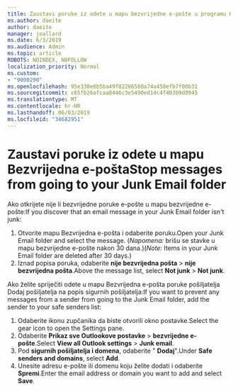 ```yaml
---
title: Zaustavi poruke iz odete u mapu bezvrijedne e-pošte u programu Outlook na webu
ms.author: daeite
author: daeite
manager: joallard
ms.date: 6/3/2019
ms.audience: Admin
ms.topic: article
ROBOTS: NOINDEX, NOFOLLOW
localization_priority: Normal
ms.custom:
- "9000290"
ms.openlocfilehash: 95e338e0b5ba49f82286580a74a450efb7f00b31
ms.sourcegitcommit: c65fb26afcaa8446c3e5490ed14c4f403b9d0945
ms.translationtype: MT
ms.contentlocale: hr-HR
ms.lasthandoff: 06/03/2019
ms.locfileid: "34682951"
---
```

# <a name="stop-messages-from-going-to-your-junk-email-folder"></a><span data-ttu-id="62328-102">Zaustavi poruke iz odete u mapu Bezvrijedna e-pošta</span><span class="sxs-lookup"><span data-stu-id="62328-102">Stop messages from going to your Junk Email folder</span></span>

<span data-ttu-id="62328-103">Ako otkrijete nije li bezvrijedne poruke e-pošte u mapu bezvrijedne e-pošte:</span><span class="sxs-lookup"><span data-stu-id="62328-103">If you discover that an email message in your Junk Email folder isn't junk:</span></span>

1. <span data-ttu-id="62328-104">Otvorite mapu Bezvrijedna e-pošta i odaberite poruku.</span><span class="sxs-lookup"><span data-stu-id="62328-104">Open your Junk Email folder and select the message.</span></span> <span data-ttu-id="62328-105">(*Napomena:* brišu se stavke u mapu bezvrijedne e-pošte nakon 30 dana.)</span><span class="sxs-lookup"><span data-stu-id="62328-105">(*Note:* Items in your Junk Email folder are deleted after 30 days.)</span></span>
1. <span data-ttu-id="62328-106">Iznad popisa poruka, odaberite **nije bezvrijedna pošta** > **nije bezvrijedna pošta**.</span><span class="sxs-lookup"><span data-stu-id="62328-106">Above the message list, select **Not junk** > **Not junk**.</span></span>

<span data-ttu-id="62328-107">Ako želite spriječiti odete u mapu Bezvrijedna e-pošta poruke pošiljatelja Dodaj pošiljatelja na popis sigurnih pošiljatelja:</span><span class="sxs-lookup"><span data-stu-id="62328-107">If you want to prevent any messages from a sender from going to the Junk Email folder, add the sender to your safe senders list:</span></span>

1. <span data-ttu-id="62328-108">Odaberite ikonu zupčanika da biste otvorili okno postavke.</span><span class="sxs-lookup"><span data-stu-id="62328-108">Select the gear icon to open the Settings pane.</span></span>
1. <span data-ttu-id="62328-109">Odaberite **Prikaz sve Outlookove postavke** > **bezvrijedne e-pošte**.</span><span class="sxs-lookup"><span data-stu-id="62328-109">Select **View all Outlook settings** > **Junk email**.</span></span>
1. <span data-ttu-id="62328-110">Pod **sigurnih pošiljatelja i domena**, odaberite " **Dodaj**".</span><span class="sxs-lookup"><span data-stu-id="62328-110">Under **Safe senders and domains**, select **Add**.</span></span>
1. <span data-ttu-id="62328-111">Unesite adresu e-pošte ili domenu koju želite dodati i odaberite **Spremi**.</span><span class="sxs-lookup"><span data-stu-id="62328-111">Enter the email address or domain you want to add and select **Save**.</span></span>